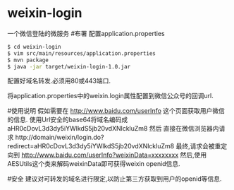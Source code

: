 # weixin-login
一个微信登陆的微服务
#布署
配置application.properties
```sh
$ cd weixin-login
$ vim src/main/resources/application.properties
$ mvn package
$ java -jar target/weixin-login-1.0.jar
```

配置好域名转发.必须用80或443端口.

将application.properties中的weixin.login属性配置到微信公众号的回调url.


#使用说明
假如需要在  http://www.baidu.com/userInfo 这个页面获取用户微信的信息.
使用Url安全的base64将域名编码成 aHR0cDovL3d3dy5iYWlkdS5jb20vdXNlckluZm8
然后  直接在微信浏览器内请求  http://domain/weixin/login.do?redirect=aHR0cDovL3d3dy5iYWlkdS5jb20vdXNlckluZm8
最终,请求会被重定向到 http://www.baidu.com/userInfo?weixinData=xxxxxxxx
然后,使用AESUtils这个类来解码weixinData即可获得weixin openid信息.


#安全
建议对可转发的域名进行限定,以防止第三方获取到用户的openid等信息.
